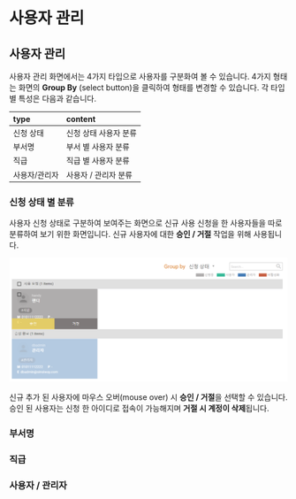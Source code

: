 # 사용자 관리

## 사용자 관리

 사용자 관리 화면에서는 4가지 타입으로 사용자를 구분화여 볼 수 있습니다. 4가지 형태는 화면의 **Group By** \(select button\)을 클릭하여 형태를 변경할 수 있습니다. 각 타입별 특성은 다음과 같습니다. 

| type | content |
| :--- | :--- |
| 신청 상태  | 신청 상태 사용자 분류  |
| 부서명  | 부서 별 사용자 분류  |
| 직급  | 직급 별 사용자 분류  |
| 사용자/관리자  | 사용자 / 관리자 분류  |

###  신청 상태 별 분류

 사용자 신청 상태로 구분하여 보여주는 화면으로 신규 사용 신청을 한 사용자들을 따로 분류하여 보기 위한 화면입니다. 신규 사용자에 대한 **승인 / 거절** 작업을 위해 사용됩니다. 

![&#xC2E0;&#xCCAD; &#xC0C1;&#xD0DC; &#xBCC4; &#xC0AC;&#xC6A9;&#xC790; &#xBD84;&#xB958;](../../.gitbook/assets/undefined.png)

 신규 추가 된 사용자에 마우스 오버\(mouse over\) 시 **승인 / 거절**을 선택할 수 있습니다. 승인 된 사용자는 신청 한 아이디로 접속이 가능해지며 **거절 시 계정이 삭제**됩니다. 



###  부서명



###  직급



###  사용자 / 관리자






